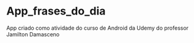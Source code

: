 # App_frases_do_dia
App criado como atividade do curso de Android da Udemy do professor Jamilton Damasceno
